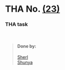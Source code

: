 # THA No.  [(23)](link)

### THA task

<br>

> #### Done by:
>[Sherl](https://github.com/aayushi221/Devsnest-Frontend/tree/main/dontreact/src/day23)  <br>
>[Shunya](https://github.com/suresh26601/devsnest_THAs/tree/master/THA_Day_23) <br>
